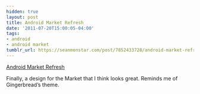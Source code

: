 ```yaml
---
hidden: true
layout: post
title: Android Market Refresh
date: '2011-07-20T15:00:05-04:00'
tags:
- android
- android market
tumblr_url: https://seanmonstar.com/post/7852433728/android-market-refresh
---
```

[Android Market Refresh](http://www.youtube.com/watch?v=5Pbo-d62ivY)  

Finally, a design for the Market that I think looks great. Reminds me of Gingerbread’s theme.

